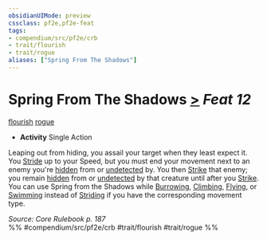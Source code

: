 ```yaml
---
obsidianUIMode: preview
cssclass: pf2e,pf2e-feat
tags:
- compendium/src/pf2e/crb
- trait/flourish
- trait/rogue
aliases: ["Spring From The Shadows"]
---
```

# Spring From The Shadows  [>](chapter-9-playing-the-game.md#Actions "Single Action") *Feat 12*  
[flourish](flourish.md "Flourish Combat Trait")  [rogue](Reference/Rules/Traits/rogue.md "Rogue Class Trait")  

- **Activity** Single Action

Leaping out from hiding, you assail your target when they least expect it. You [Stride](stride.md) up to your Speed, but you must end your movement next to an enemy you're [hidden](conditions.md#Hidden) from or [undetected](conditions.md#Undetected) by. You then [Strike](strike.md) that enemy; you remain [hidden](conditions.md#Hidden) from or [undetected](conditions.md#Undetected) by that creature until after you [Strike](strike.md). You can use Spring from the Shadows while [Burrowing](burrow.md), [Climbing](climb.md), [Flying](Reference/Rules/Actions/fly.md), or [Swimming](swim.md) instead of [Striding](stride.md) if you have the corresponding movement type.

*Source: Core Rulebook p. 187*  
%% #compendium/src/pf2e/crb #trait/flourish #trait/rogue %%